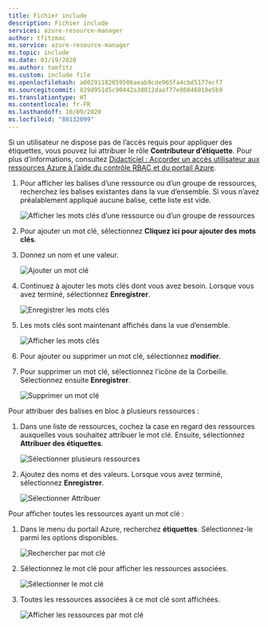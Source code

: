 ```yaml
---
title: Fichier include
description: Fichier include
services: azure-resource-manager
author: tfitzmac
ms.service: azure-resource-manager
ms.topic: include
ms.date: 03/19/2020
ms.author: tomfitz
ms.custom: include file
ms.openlocfilehash: a00291182059506aeab9cde965fa4cbd5177ecf7
ms.sourcegitcommit: 829d951d5c90442a38012daaf77e86046018e5b9
ms.translationtype: HT
ms.contentlocale: fr-FR
ms.lasthandoff: 10/09/2020
ms.locfileid: "80132099"
---
```

Si un utilisateur ne dispose pas de l’accès requis pour appliquer des étiquettes, vous pouvez lui attribuer le rôle **Contributeur d’étiquette**. Pour plus d’informations, consultez [Didacticiel : Accorder un accès utilisateur aux ressources Azure à l’aide du contrôle RBAC et du portail Azure](../articles/role-based-access-control/quickstart-assign-role-user-portal.md).

1. Pour afficher les balises d’une ressource ou d’un groupe de ressources, recherchez les balises existantes dans la vue d’ensemble. Si vous n’avez préalablement appliqué aucune balise, cette liste est vide.

   ![Afficher les mots clés d’une ressource ou d’un groupe de ressources](./media/resource-manager-tag-resources/view-tags.png)

1. Pour ajouter un mot clé, sélectionnez **Cliquez ici pour ajouter des mots clés**.

1. Donnez un nom et une valeur.

   ![Ajouter un mot clé](./media/resource-manager-tag-resources/add-tag.png)

1. Continuez à ajouter les mots clés dont vous avez besoin. Lorsque vous avez terminé, sélectionnez **Enregistrer**.

   ![Enregistrer les mots clés](./media/resource-manager-tag-resources/save-tags.png)

1. Les mots clés sont maintenant affichés dans la vue d’ensemble.

   ![Afficher les mots clés](./media/resource-manager-tag-resources/view-new-tags.png)

1. Pour ajouter ou supprimer un mot clé, sélectionnez **modifier**.

1. Pour supprimer un mot clé, sélectionnez l’icône de la Corbeille. Sélectionnez ensuite **Enregistrer**.

   ![Supprimer un mot clé](./media/resource-manager-tag-resources/delete-tag.png)

Pour attribuer des balises en bloc à plusieurs ressources :

1. Dans une liste de ressources, cochez la case en regard des ressources auxquelles vous souhaitez attribuer le mot clé. Ensuite, sélectionnez **Attribuer des étiquettes**.

   ![Sélectionner plusieurs ressources](./media/resource-manager-tag-resources/select-multiple-resources.png)

1. Ajoutez des noms et des valeurs. Lorsque vous avez terminé, sélectionnez **Enregistrer**.

   ![Sélectionner Attribuer](./media/resource-manager-tag-resources/select-assign.png)

Pour afficher toutes les ressources ayant un mot clé :

1. Dans le menu du portail Azure, recherchez **étiquettes**. Sélectionnez-le parmi les options disponibles.

   ![Rechercher par mot clé](./media/resource-manager-tag-resources/find-tags-general.png)

1. Sélectionnez le mot clé pour afficher les ressources associées.

   ![Sélectionner le mot clé](./media/resource-manager-tag-resources/select-tag.png)

1. Toutes les ressources associées à ce mot clé sont affichées.

   ![Afficher les ressources par mot clé](./media/resource-manager-tag-resources/view-resources-by-tag.png)
